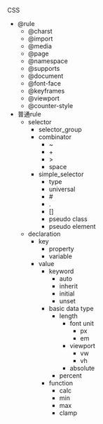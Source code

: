 CSS
  * @rule
    * @charst
    * @import
    * @media
    * @page
    * @namespace
    * @supports
    * @document
    * @font-face
    * @keyframes
    * @viewport
    * @counter-style
  * 普通rule
    * selector
      * selector_group
      * combinator
        * ~
        * \+
        * \>
        * space
      * simple_selector
        * type
        * universal
        * \#
        * .
        * []
        * pseudo class
        * pseudo element
    * declaration
      * key
        * property
        * variable
      * value
        * keyword
          * auto
          * inherit
          * initial
          * unset
        * basic data type
          * length
            * font unit
              * px
              * em
            * viewport
              * vw
              * vh
            * absolute
          * percent
        * function
          * calc
          * min
          * max
          * clamp